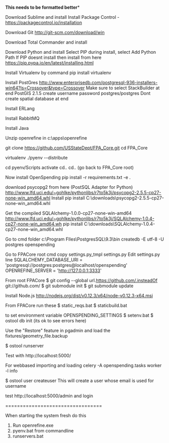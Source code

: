 **This needs to be formatted better***

Download Sublime and install
Install Package Control - https://packagecontrol.io/installation

Download Git
http://git-scm.com/download/win

Download Total Commander and install

Download Python and install
Select PIP during install, select Add Python Path
If PIP doesnt install then install from here
https://pip.pypa.io/en/latest/installing.html


Install Virtualenv by command pip install virtualenv

Install PostGres
http://www.enterprisedb.com/postgresql-936-installers-win64?ls=Crossover&type=Crossover
Make sure to select StackBuilder at end
PostGIS 2.1.5
create username password postgres/postgres
Dont create spatial database at end

Install ERLang

Install RabbitMQ

Install Java

Unzip openrefine in c:\apps\openrefine

git clone https://github.com/USStateDept/FPA_Core.git
cd FPA_Core

virtualenv ./pyenv --distribute

cd pyenv/Scripts
activate
cd..
cd.. (go back to FPA_Core root)

Now install OpenSpending
pip install -r requirements.txt -e .

download psycopg2 from here (PostSQL Adapter for Python)
http://www.lfd.uci.edu/~gohlke/pythonlibs/r7to5k3j/psycopg2-2.5.5-cp27-none-win_amd64.whl
Install
pip install C:\downloads\psycopg2-2.5.5-cp27-none-win_amd64.whl

Get the compiled SQLAlchemy-1.0.0-cp27-none-win-amd64
http://www.lfd.uci.edu/~gohlke/pythonlibs/r7to5k3j/SQLAlchemy-1.0.4-cp27-none-win_amd64.wh
pip install C:\downloads\SQLAlchemy-1.0.4-cp27-none-win_amd64.whl


Go to cmd folder c:\Program FIles\PostgresSQL\9.3\bin
createdb -E utf-8 -U postgres openspending

Go to FPACore root cmd
copy settings.py_tmpl settings.py
Edit settings.py line
SQLALCHEMY_DATABASE_URI = 'postgresql://postgres:postgres@localhost/openspending'
OPENREFINE_SERVER = 'http://127.0.0.1:3333'

From root FPACore
$ git config --global url.https://github.com/.insteadOf git://github.com/
$ git submodule init
$ git submodule update


Install Node.js
http://nodejs.org/dist/v0.12.3/x64/node-v0.12.3-x64.msi

From FPACore run these
$ static_reqs.bat
$ staticbuild.bat

to set environment variable OPENSPENDING_SETTINGS
$ setenv.bat
$ ostool db init (its ok to see errors here)

Use the "Restore" feature in pgadmin and load the fixtures/geometry_file.backup

$ ostool runserver

Test with http://localhost:5000/

For webbased importing and loading
celery -A openspending.tasks worker -l info

$ ostool user createuser
This will create a user whose email is used for username

test http://localhost:5000/admin and login

=================================

When starting the system fresh do this
1. Run openrefine.exe
2. pyenv.bat from commandline
3. runservers.bat
